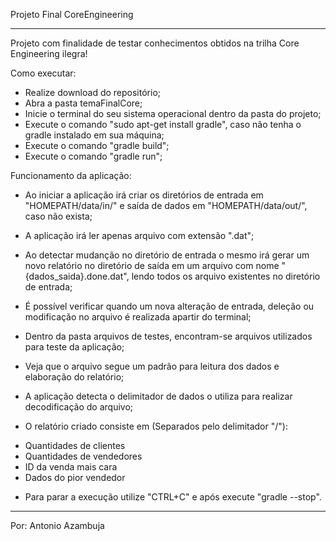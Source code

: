 Projeto Final CoreEngineering

------------------------------

Projeto com finalidade de testar conhecimentos obtidos na trilha Core Engineering ilegra!

Como executar:
- Realize download do repositório;
- Abra a pasta temaFinalCore;
- Inicie o terminal do seu sistema operacional dentro da pasta do projeto;
- Execute o comando "sudo apt-get install gradle", caso não tenha o gradle instalado em sua máquina;
- Execute o comando "gradle build";
- Execute o comando "gradle run";

Funcionamento da aplicação:
- Ao iniciar a aplicação irá criar os diretórios de entrada em "HOMEPATH/data/in/" e saída de dados em "HOMEPATH/data/out/", caso não exista;
- A aplicação irá ler apenas arquivo com extensão ".dat";
- Ao detectar mudanção no diretório de entrada o mesmo irá gerar um novo relatório no diretório de saída em um arquivo com nome
	"{dados_saida}.done.dat", lendo todos os arquivo existentes no diretório de entrada;
- É possível verificar quando um nova alteração de entrada, deleção ou modificação no arquivo é realizada apartir do terminal;
- Dentro da pasta arquivos de testes, encontram-se arquivos utilizados para teste da aplicação;
- Veja que o arquivo segue um padrão para leitura dos dados e elaboração do relatório;
- A aplicação detecta o delimitador de dados o utiliza para realizar decodificação do arquivo;

- O relatório criado consiste em (Separados pelo delimitador "/"):
* Quantidades de clientes
* Quantidades de vendedores
* ID da venda mais cara
* Dados do pior vendedor

- Para parar a execução utilize "CTRL+C" e após execute "gradle --stop".

------------------------------

Por: Antonio Azambuja
